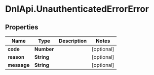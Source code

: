 # DnlApi.UnauthenticatedErrorError

## Properties
Name | Type | Description | Notes
------------ | ------------- | ------------- | -------------
**code** | **Number** |  | [optional] 
**reason** | **String** |  | [optional] 
**message** | **String** |  | [optional] 


